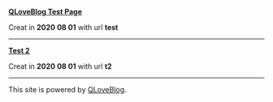 [**QLoveBlog Test Page**](test)

Creat in **2020 08 01** with url **test**

---

[**Test 2**](t2)

Creat in **2020 08 01** with url **t2**

---

This site is powered by [QLoveBlog](https://github.com/loveblog/qloveblog).

